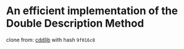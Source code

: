 # An efficient implementation of the Double Description Method

clone from: [cddlib](https://github.com/cddlib/cddlib) with hash `9f016c8`
